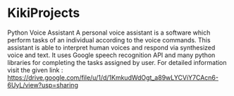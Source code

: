 # KikiProjects
Python Voice Assistant
A personal voice assistant is a software which perform tasks of an individual according to the voice commands. This assistant is able to interpret human voices and respond via synthesized voice and text. It uses Google speech recognition API and many python libraries for completing the tasks assigned by user. For detailed information visit the given link : https://drive.google.com/file/u/1/d/1KmkudWdOgt_a89wLYCViY7CAcn6-6UyL/view?usp=sharing
